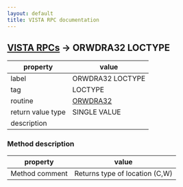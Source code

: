 ```yaml
---
layout: default
title: VISTA RPC documentation
---
```




## [VISTA RPCs](TableOfContent.md) &#8594; ORWDRA32 LOCTYPE 

 property | value 
--- | --- 
 label | ORWDRA32 LOCTYPE
 tag | LOCTYPE
 routine | [ORWDRA32](http://code.osehra.org/dox/Routine_ORWDRA32_source.html)
 return value type | SINGLE VALUE
 description | 


### Method description

 property | value 
--- | --- 
 Method comment | Returns type of location (C,W)